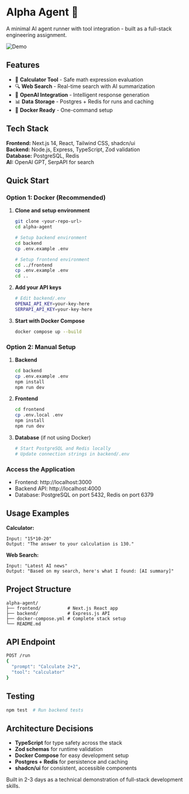 # Alpha Agent 🤖

A minimal AI agent runner with tool integration - built as a full-stack engineering assignment.

![Demo](demo.gif)

## Features

- 🧮 **Calculator Tool** - Safe math expression evaluation
- 🔍 **Web Search** - Real-time search with AI summarization  
- 🤖 **OpenAI Integration** - Intelligent response generation
- 📊 **Data Storage** - Postgres + Redis for runs and caching
- 🐳 **Docker Ready** - One-command setup

## Tech Stack

**Frontend:** Next.js 14, React, Tailwind CSS, shadcn/ui  
**Backend:** Node.js, Express, TypeScript, Zod validation  
**Database:** PostgreSQL, Redis  
**AI:** OpenAI GPT, SerpAPI for search  

## Quick Start

### Option 1: Docker (Recommended)

1. **Clone and setup environment**
   ```bash
   git clone <your-repo-url>
   cd alpha-agent
   
   # Setup backend environment
   cd backend
   cp .env.example .env
   
   # Setup frontend environment  
   cd ../frontend
   cp .env.example .env
   cd ..
   ```

2. **Add your API keys**
   ```bash
   # Edit backend/.env
   OPENAI_API_KEY=your-key-here
   SERPAPI_API_KEY=your-key-here
   ```

3. **Start with Docker Compose**
   ```bash
   docker compose up --build
   ```

### Option 2: Manual Setup

1. **Backend**
   ```bash
   cd backend
   cp .env.example .env
   npm install
   npm run dev
   ```

2. **Frontend**
   ```bash  
   cd frontend
   cp .env.local .env
   npm install
   npm run dev
   ```

3. **Database** (if not using Docker)
   ```bash
   # Start PostgreSQL and Redis locally
   # Update connection strings in backend/.env
   ```

### Access the Application
- Frontend: http://localhost:3000
- Backend API: http://localhost:4000
- Database: PostgreSQL on port 5432, Redis on port 6379

## Usage Examples

**Calculator:**
```
Input: "15*10-20"
Output: "The answer to your calculation is 130."
```

**Web Search:**
```
Input: "Latest AI news"
Output: "Based on my search, here's what I found: [AI summary]"
```

## Project Structure

```
alpha-agent/
├── frontend/          # Next.js React app
├── backend/           # Express.js API
├── docker-compose.yml # Complete stack setup
└── README.md
```

## API Endpoint

```bash
POST /run
{
  "prompt": "Calculate 2+2",
  "tool": "calculator"
}
```

## Testing

```bash
npm test  # Run backend tests
```

## Architecture Decisions

- **TypeScript** for type safety across the stack
- **Zod schemas** for runtime validation
- **Docker Compose** for easy development setup
- **Postgres + Redis** for persistence and caching
- **shadcn/ui** for consistent, accessible components

Built in 2-3 days as a technical demonstration of full-stack development skills.
